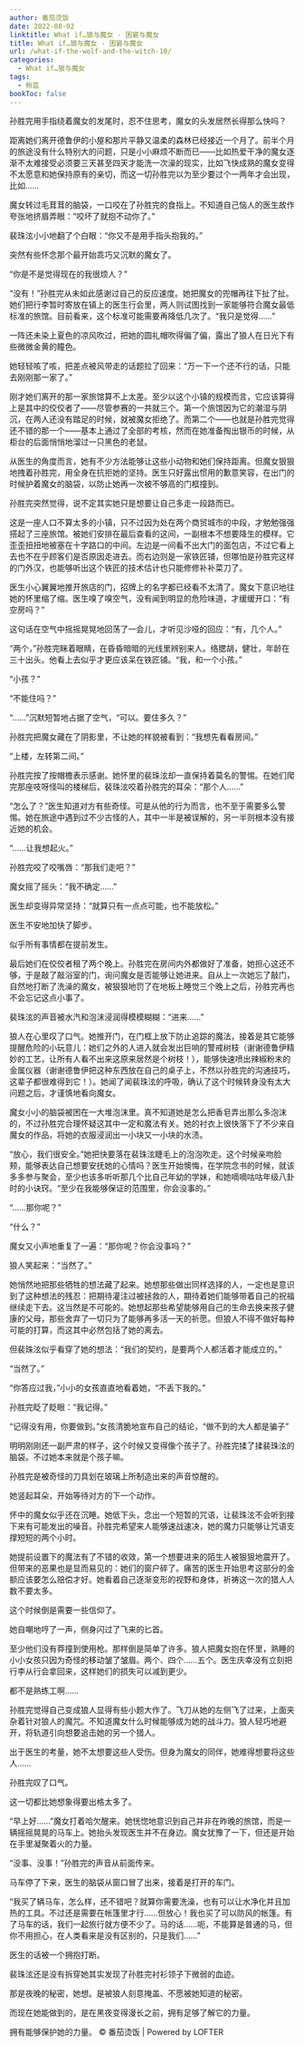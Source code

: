 ```yaml
---
author: 番茄烫饭
date: 2022-08-02
linktitle: What if…狼与魔女 - 困窘与魔女
title: What if…狼与魔女 - 困窘与魔女
url: /what-if-the-wolf-and-the-witch-10/
categories:
  - What if…狼与魔女
tags:
  - 粉蓝
bookToc: false
---
```


孙胜完用手指绕着魔女的发尾时，忍不住思考，魔女的头发居然长得那么快吗？
 


距离她们离开德鲁伊的小屋和那片平静又温柔的森林已经接近一个月了。前半个月的旅途没有什么特别大的问题，只是小小麻烦不断而已——比如热爱干净的魔女逐渐不太难接受必须要三天甚至四天才能洗一次澡的现实，比如飞快成熟的魔女变得不太愿意和她保持原有的亲切，而这一切孙胜完以为至少要过个一两年才会出现，比如……

魔女转过毛茸茸的脑袋，一口咬在了孙胜完的食指上。不知道自己恼人的医生故作夸张地挤眉弄眼：“咬坏了就抱不动你了。”

裴珠泫小小地翻了个白眼：“你又不是用手指头抱我的。”

突然有些怀念那个最开始乖巧又沉默的魔女了。

“你是不是觉得现在的我很烦人？”

“没有！”孙胜完从未如此感谢过自己的反应速度。她把魔女的兜帽再往下扯了扯。她们把行李暂时寄放在镇上的医生行会里，两人则试图找到一家能够符合魔女最低标准的旅馆。目前看来，这个标准可能需要再降低几次了。“我只是觉得……”

一阵还未染上夏色的凉风吹过，把她的圆礼帽吹得偏了偏，露出了狼人在日光下有些微微金黄的瞳色。

她轻轻咳了咳，把差点被风带走的话题拉了回来：“万一下一个还不行的话，只能去刚刚那一家了。”

刚才她们离开的那一家旅馆算不上太差。至少以这个小镇的规模而言，它应该算得上是其中的佼佼者了——尽管参赛的一共就三个。第一个旅馆因为它的潮湿与阴沉，在两人还没有踏足的时候，就被魔女拒绝了。而第二个——也就是孙胜完觉得还不错的那一个——基本上通过了全部的考核，然而在她准备掏出银币的时候，从柜台的后面悄悄地溜过一只黑色的老鼠。

从医生的角度而言，她有不少方法能够让这些小动物和她们保持距离。但魔女狠狠地拽着孙胜完，用全身在抗拒她的坚持。医生只好露出惯用的歉意笑容，在出门的时候护着魔女的脑袋，以防止她再一次被不够高的门框撞到。

孙胜完突然觉得，说不定其实她只是想要让自己多走一段路而已。
 


这是一座人口不算太多的小镇，只不过因为处在两个商贸城市的中段，才勉勉强强搭起了三座旅馆。被她们安排在最后查看的这间，一副根本不想要降生的模样。它歪歪扭扭地被塞在十字路口的中间。左边是一间看不出大门的面包店，不过它看上去也不在乎顾客们是否原因走进去。而右边则是一家铁匠铺，但哪怕是孙胜完这样的门外汉，也能够听出这个铁匠的技术估计也只能修修补补菜刀了。

医生小心翼翼地推开旅店的门，招牌上的名字都已经看不太清了。魔女下意识地往她的怀里缩了缩。医生嗅了嗅空气，没有闻到明显的危险味道，才缓缓开口：“有空房吗？”

这句话在空气中摇摇晃晃地回荡了一会儿，才听见沙哑的回应：“有，几个人。”

“两个，”孙胜完眯着眼睛，在昏昏暗暗的光线里辨别来人。络腮胡，健壮，年龄在三十出头。他看上去似乎才更应该呆在铁匠铺。“我，和一个小孩。”

“小孩？”

“不能住吗？”

“……”沉默短暂地占据了空气，“可以。要住多久？”

孙胜完把魔女藏在了阴影里，不让她的样貌被看到：“我想先看看房间。”

“上楼，左转第二间。”

孙胜完按了按帽檐表示感谢。她怀里的裴珠泫却一直保持着莫名的警惕。在她们爬完那座吱呀怪叫的楼梯后，裴珠泫咬着孙胜完的耳朵：“那个人……”

“怎么了？”医生知道对方有些奇怪。可是从他的行为而言，也不至于需要多么警惕。她在旅途中遇到过不少古怪的人，其中一半是被误解的，另一半则根本没有接近她的机会。

“……让我想起火。”

孙胜完咬了咬嘴唇：“那我们走吧？”

魔女摇了摇头：“我不确定……”

医生却变得异常坚持：“就算只有一点点可能，也不能放松。”

医生不安地加快了脚步。

似乎所有事情都在提前发生。
 


最后她们在佼佼者租了两个晚上。孙胜完在房间内外都做好了准备，她担心这还不够，于是敲了敲浴室的门，询问魔女是否能够让她进来。自从上一次她忘了敲门，自然地打断了洗澡的魔女，被狠狠地罚了在地板上睡觉三个晚上之后，孙胜完再也不会忘记这点小事了。

裴珠泫的声音被水汽和泡沫浸润得模模糊糊：“进来……”

狼人在心里叹了口气。她推开门，在门框上放下防止追踪的魔法，接着是其它能够提醒危险的小玩意儿：她们之外的人进入就会发出巨响的警戒树枝（谢谢德鲁伊精妙的工艺，让所有人看不出来这原来居然是个树枝！），能够快速喷出辣椒粉末的金属仪器（谢谢德鲁伊把这种东西放在自己的桌子上，不然以孙胜完的沟通技巧，这辈子都很难得到它！）。她闻了闻裴珠泫的呼吸，确认了这个时候转身没有太大问题之后，才谨慎地看向魔女。

魔女小小的脑袋被困在一大堆泡沫里。真不知道她是怎么把香皂弄出那么多泡沫的，不过孙胜完合理怀疑这其中一定和魔法有关。她的衬衣上很快落下了不少来自魔女的作品，将她的衣服浸润出一小块又一小块的水渍。

“放心，我们很安全。”她把快要落在裴珠泫睫毛上的泡泡吹走。这个时候亲吻脸颊，能够表达自己想要安抚她的心情吗？医生开始懊悔，在学院念书的时候，就该多多参与聚会，至少也该多听听那几个比自己年幼的学妹，和她嘀嘀咕咕年级八卦时的小诀窍。“至少在我能够保证的范围里，你会没事的。”

“……那你呢？”

“什么？”

魔女又小声地重复了一遍：“那你呢？你会没事吗？”

狼人笑起来：“当然了。”

她悄然地把那些牺牲的想法藏了起来。她想那些做出同样选择的人，一定也是意识到了这种想法的残忍：把期待灌注过被拯救的人，期待着她们能够带着自己的祝福继续走下去。这当然是不可能的。她想起那些希望能够用自己的生命去换来孩子健康的父母，那些舍弃了一切只为了能够再多活一天的祈愿。但狼人不得不做好每种可能的打算，而这其中必然包括了她的离去。

但裴珠泫似乎看穿了她的想法：“我们的契约，是要两个人都活着才能成立的。”

“当然了。”

“你答应过我，”小小的女孩直直地看着她，“不丢下我的。”

孙胜完眨了眨眼：“我记得。”

“记得没有用，你要做到。”女孩清脆地宣布自己的结论，“做不到的大人都是骗子”

明明刚刚还一副严肃的样子，这个时候又变得像个孩子了。孙胜完揉了揉裴珠泫的脑袋。不过她本来就是个孩子嘛。
 


孙胜完是被奇怪的刀具划在玻璃上所制造出来的声音惊醒的。

她竖起耳朵，开始等待对方的下一个动作。

怀中的魔女似乎还在沉睡。她低下头，念出一个短暂的咒语，让裴珠泫不会听到接下来有可能发出的噪音。孙胜完希望来人能够速战速决，她的魔力只能够让咒语支撑短短的两个小时。

她提前设置下的魔法有了不错的收效，第一个想要进来的陌生人被狠狠地震开了。但带来的恶果也是显而易见的：她们的窗户碎了。痛苦的医生开始思考这部分的金额应该要怎么赔偿才好。她看着自己逐渐变形的视野和身体，祈祷这一次的猎人人数不要太多。

这个时候倒是需要一些信仰了。

她自嘲地哼了一声，侧身闪过了飞来的匕首。

至少他们没有莽撞到使用枪。那样倒是简单了许多。狼人把魔女抱在怀里，熟睡的小小女孩只因为奇怪的移动皱了皱眉。两个、四个……五个。医生庆幸没有立刻把行李从行会拿回来，这样她们的损失可以减到更少。

都不是熟练工啊……

孙胜完觉得自己变成狼人显得有些小题大作了。飞刀从她的左侧飞了过来，上面夹杂着针对狼人的魔咒。不知道魔女什么时候能够成为她的战斗力。狼人轻巧地避开，将轨道引向想要追击她的另一个猎人。

出于医生的考量，她不太想要这些人受伤。但身为魔女的同伴，她难得想要将这些人……

孙胜完叹了口气。

这一切都比她想象得要出格太多了。
 


“早上好……”魔女打着哈欠醒来。她恍惚地意识到自己并非在昨晚的旅馆，而是一辆摇摇晃晃的马车上。她抬头发现医生并不在身边。魔女犹豫了一下，但还是开始在手里凝聚着火的力量。

“没事、没事！”孙胜完的声音从前面传来。

马车停了下来，医生的脑袋从窗口冒了出来，接着是打开的车门。

“我买了辆马车，怎么样，还不错吧？就算你需要洗澡，也有可以让水净化并且加热的工具。不过还是需要在帐篷里才行……但放心！我也买了可以防风的帐篷。有了马车的话，我们一起旅行就方便不少了。马的话……呃，不能算是普通的马，但你不用担心，在人类看来是没有区别的，只是我们……”

医生的话被一个拥抱打断。

裴珠泫还是没有拆穿她其实发现了孙胜完衬衫领子下微弱的血迹。
 


那是夜晚的秘密，她想。是被狼人刻意掩盖、不愿被她知道的秘密。

而现在她能做到的，是在黑夜变得漫长之前，拥有足够了解它的力量。
 


拥有能够保护她的力量。
© 番茄烫饭 | Powered by LOFTER

